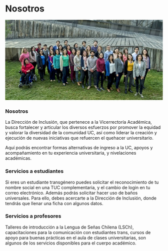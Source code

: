 # Nosotros

![](../.gitbook/assets/foto-direccin-inclusion.jpg)

### Nosotros

La Dirección de Inclusión, que pertenece a la Vicerrectoría Académica, busca fortalecer y articular los diversos esfuerzos por promover la equidad y valorar la diversidad de la comunidad UC, así como liderar la creación y ejecución de nuevas iniciativas que refuercen el quehacer universitario.

Aquí podrás encontrar formas alternativas de ingreso a la UC, apoyos y acompañamiento en tu experiencia universitaria, y nivelaciones académicas.

### Servicios a estudiantes

Si eres un estudiante transgénero puedes solicitar el reconocimiento de tu nombre social en una TUC complementaria, y el cambio de login en tu correo electrónico. Además podrás solicitar hacer uso de baños universales. Para ello, debes acercarte a la Dirección de Inclusión, donde tendrás que llenar una ficha con algunos datos.

### Servicios a profesores

Talleres de introducción a la Lengua de Señas Chilena \(LSCh\), capacitaciones para la comunicación con estudiantes trans, cursos de apoyo para buenas prácticas en el aula de clases universitarias, son algunos de los servicios disponibles para el cuerpo académico.

